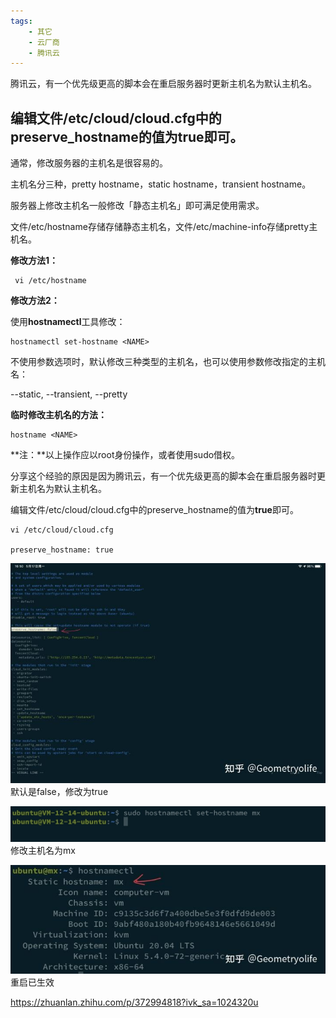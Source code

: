 ```yaml
---
tags:
    - 其它
    - 云厂商
    - 腾讯云
---
```


腾讯云，有一个优先级更高的脚本会在重启服务器时更新主机名为默认主机名。

## 编辑文件/etc/cloud/cloud.cfg中的preserve_hostname的值为**true**即可。



通常，修改服务器的主机名是很容易的。

主机名分三种，pretty hostname，static hostname，transient hostname。

服务器上修改主机名一般修改「静态主机名」即可满足使用需求。

文件/etc/hostname存储存储静态主机名，文件/etc/machine-info存储pretty主机名。

**修改方法1：**

```text
 vi /etc/hostname
```

**修改方法2：**

使用**hostnamectl**工具修改：

```text
hostnamectl set-hostname <NAME>
```

不使用参数选项时，默认修改三种类型的主机名，也可以使用参数修改指定的主机名：

--static, --transient, --pretty

**临时修改主机名的方法：**

```text
hostname <NAME>
```

**注：**以上操作应以root身份操作，或者使用sudo借权。

分享这个经验的原因是因为腾讯云，有一个优先级更高的脚本会在重启服务器时更新主机名为默认主机名。

编辑文件/etc/cloud/cloud.cfg中的preserve_hostname的值为**true**即可。

```text
vi /etc/cloud/cloud.cfg

preserve_hostname: true
```

![img](/img-post/开发/其它/云厂商/腾讯云/腾讯云的轻量应用服务器修改主机名hostname的方法.assets/v2-0adf932995f8d688d644007ee9c5259d_720w.jpg)默认是false，修改为true



![img](/img-post/开发/其它/云厂商/腾讯云/腾讯云的轻量应用服务器修改主机名hostname的方法.assets/v2-0f6fb7f2cfdfce27cf254a3084a1a2ac_720w.jpg)修改主机名为mx



![img](/img-post/开发/其它/云厂商/腾讯云/腾讯云的轻量应用服务器修改主机名hostname的方法.assets/v2-3acf55c7c5e9cf47463ae0898c845ed3_720w.jpg)重启已生效

https://zhuanlan.zhihu.com/p/372994818?ivk_sa=1024320u